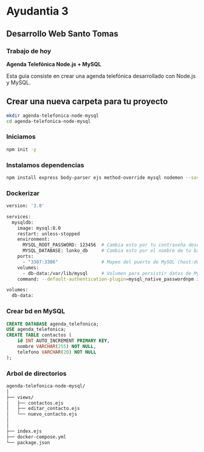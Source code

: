 # Ayudantia 3
## Desarrollo Web Santo Tomas


### Trabajo de hoy

**Agenda Telefónica Node.js + MySQL**

Esta guia consiste en crear una  agenda telefónica desarrollado con Node.js y MySQL.

## Crear una nueva carpeta para tu proyecto

```bash
mkdir agenda-telefonica-node-mysql
cd agenda-telefonica-node-mysql
```

### Iniciamos 
```bash
npm init -y
```
### Instalamos dependencias
```bash
npm install express body-parser ejs method-override mysql nodemon --save
````
### Dockerizar
```bash
version: '3.8'

services:
  mysqldb:
    image: mysql:8.0
    restart: unless-stopped
    environment:
      MYSQL_ROOT_PASSWORD: 123456  # Cambia esto por tu contraseña deseada
      MYSQL_DATABASE: lonko_db     # Cambia esto por el nombre de tu base de datos
    ports:
      - "3307:3306"                # Mapeo del puerto de MySQL (host:docke)
    volumes:
      - db-data:/var/lib/mysql     # Volumen para persistir datos de MySQL
    command: --default-authentication-plugin=mysql_native_passwordnpm insta

volumes:
  db-data:
```

### Crear bd en MySQL
```sql
CREATE DATABASE agenda_telefonica;
USE agenda_telefonica;
CREATE TABLE contactos (
    id INT AUTO_INCREMENT PRIMARY KEY,
    nombre VARCHAR(255) NOT NULL,
    telefono VARCHAR(20) NOT NULL
);
```

### Arbol de directorios
```bash
agenda-telefonica-node-mysql/
│
├── views/
│   ├── contactos.ejs
│   ├── editar_contacto.ejs
│   └── nuevo_contacto.ejs
│   
│
├── index.ejs
├── docker-compose.yml
└── package.json
```

